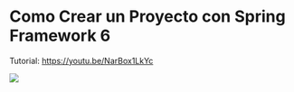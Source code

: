 # Como Crear un Proyecto con Spring Framework 6 
Tutorial: https://youtu.be/NarBox1LkYc 

[![](https://markdown-videos.deta.dev/youtube/NarBox1LkYc)](https://youtu.be/NarBox1LkYc)
